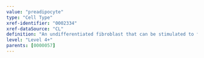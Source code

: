 ```yaml
---
value: "preadipocyte"
type: "Cell Type"
xref-identifier: "0002334"
xref-dataSource: "CL"
definition: "An undifferentiated fibroblast that can be stimulated to form a fat cell."
level: "Level 4+"
parents: [0000057]
---
```

